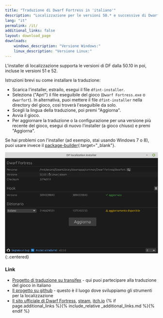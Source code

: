 ```yaml
---
title: "Traduzione di Dwarf Fortress in 'italiano'"
description: "Localizzazione per le versioni 50.* e successive di Dwarf Fortress"
lang: "it"
permalink: /it/
additional_links: false
layout: download_page
downloads:
    windows_description: "Versione Windows:"
    linux_description: "Versione Linux:"
---
```


L'installer di localizzazione supporta le versioni di DF dalla 50.10 in poi, incluse le versioni 51 e 52.

Istruzioni brevi su come installare la traduzione:

- Scarica l'installer, estrailo, esegui il file `dfint-installer`.
- Seleziona ("Apri") il file eseguibile del gioco (`Dwarf Fortress.exe` o `dwarfort`). In alternativa, puoi mettere il file `dfint-installer` nella directory del gioco, così troverà l'eseguibile da solo.
- Scegli la lingua della traduzione, poi premi "Aggiorna".
- Avvia il gioco.
- Per aggiornare la traduzione o la configurazione per una versione più recente del gioco, esegui di nuovo l'installer (a gioco chiuso) e premi "Aggiorna".

Se hai problemi con l'installer (ad esempio, stai usando Windows 7 o 8), puoi usare invece il [package-builder](https://dfint-package-build.streamlit.app){:target="_blank"}.

![screenshot](screenshot.png){:.centered}

### Link

- [Progetto di traduzione su transifex](https://app.transifex.com/dwarf-fortress-translation/dwarf-fortress-steam) - qui puoi partecipare alla traduzione del gioco in italiano
- [Il progetto su github](https://github.com/dfint) - questo è il luogo dove sviluppiamo gli strumenti per la localizzazione
- [Il sito ufficiale di Dwarf Fortress](https://bay12games.com/dwarves/), [steam](https://store.steampowered.com/app/975370/Dwarf_Fortress/), [itch.io](https://kitfoxgames.itch.io/dwarf-fortress)
{% if page.additional_links %}{% include_relative _additional_links.md %}{% endif %}
